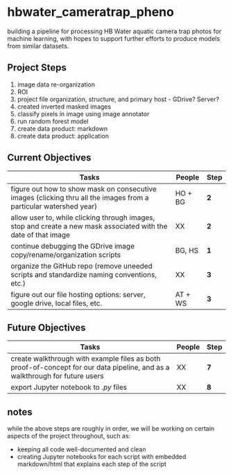 # hbwater_cameratrap_pheno
building a pipeline for processing HB Water aquatic camera trap photos for machine learning, with hopes to support further efforts to produce models from similar datasets.

## Project Steps 
1. image data re-organization 
2. ROI  
3. project file organization, structure, and primary host - GDrive? Server?
4. created inverted masked images
5. classify pixels in image using image annotator 
6. run random forest model
7. create data product: markdown
8. create data product: application

## Current Objectives
Tasks | People | Step
------- | -------- | --------
figure out how to show mask on consecutive images (clicking thru all the images from a particular watershed year) | HO + BG | **2**
allow user to, while clicking through images, stop and create a new mask associated with the date of that image  | XX | **2**
continue debugging the GDrive image copy/rename/organization scripts  | BG, HS | **1**
organize the GitHub repo (remove uneeded scripts and standardize naming conventions, etc.)   | XX | **3**
figure out our file hosting options: server, google drive, local files, etc.   | AT + WS | **3**


## Future Objectives
Tasks | People | Step
------- | -------- | --------
create walkthrough with example files as both proof-of-concept for our data pipeline, and as a walkthrough for future users | XX | **7**
export Jupyter notebook to *.py* files  | XX | **8**


## notes
while the above steps are roughly in order, we will be working on certain aspects of the project throughout, such as:
  - keeping all code well-documented and clean
  - creating Jupyter notebooks for each script with embedded markdown/html that explains each step of the script


